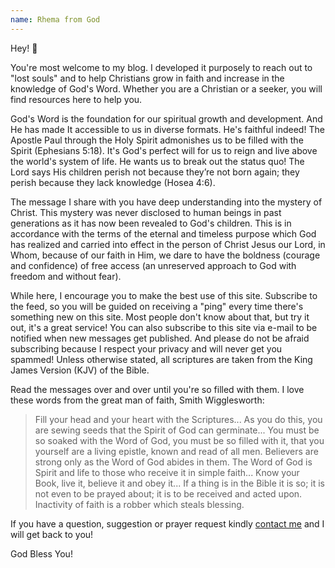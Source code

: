 ```yaml
---
name: Rhema from God
---
```


Hey! 👋

You're most welcome to my blog. I developed it purposely to reach out to "lost souls" and to help Christians grow in faith and increase in the knowledge of God's Word. Whether you are a Christian or a seeker, you will find resources here to help you.

God's Word is the foundation for our spiritual growth and development. And He has made It accessible to us in diverse formats. He's faithful indeed! The Apostle Paul through the Holy Spirit admonishes us to be filled with the Spirit (Ephesians 5:18). It's God's perfect will for us to reign and live above the world's system of life. He wants us to break out the status quo! The Lord says His children perish not because they’re not born again; they perish because they lack knowledge (Hosea 4:6).

The message I share with you have deep understanding into the mystery of Christ. This mystery was never disclosed to human beings in past generations as it has now been revealed to God's children. This is in accordance with the terms of the eternal and timeless purpose which God has realized and carried into effect in the person of Christ Jesus our Lord, in Whom, because of our faith in Him, we dare to have the boldness (courage and confidence) of free access (an unreserved approach to God with freedom and without fear).

While here, I encourage you to make the best use of this site. Subscribe to the feed, so you will be guided on receiving a "ping" every time there's something new on this site. Most people don't know about that, but try it out, it's a great service! You can also subscribe to this site via e-mail to be notified when new messages get published. And please do not be afraid subscribing because I respect your privacy and will never get you spammed! Unless otherwise stated, all scriptures are taken from the King James Version (KJV) of the Bible.

Read the messages over and over until you're so filled with them. I love these words from the great man of faith, Smith Wigglesworth:

> Fill your head and your heart with the Scriptures... As you do this, you are sewing seeds that the Spirit of God can
> germinate... You must be so soaked with the Word of God, you must be so filled with it, that you yourself are a living
> epistle, known and read of all men. Believers are strong only as the Word of God abides in them. The Word of God is Spirit
> and life to those who receive it in simple faith... Know your Book, live it, believe it and obey it... If a thing is in the
> Bible it is so; it is not even to be prayed about; it is to be received and acted upon. Inactivity of faith is a robber
> which steals blessing.

If you have a question, suggestion or prayer request kindly [contact me](mailto:info@rhemafromgod.com) and I will get back to you!

God Bless You!
